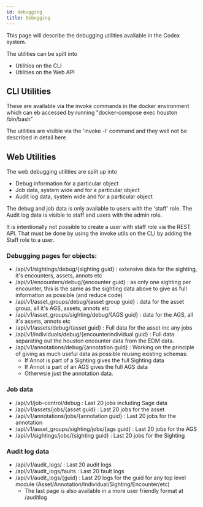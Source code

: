 ```yaml
---
id: debugging
title: Debugging
---
```


This page will describe the debugging utilities available in the Codex system.

The utilities can be spilt into
   - Utilities on the CLI
   - Utilities on the Web API
   
## CLI Utilities
These are available via the invoke commands in the docker environment which can eb accessed by running "docker-compose exec houston /bin/bash"

The utilities are visible via the 'invoke -l' command and they well not be described in detail here 
   
## Web Utilities

The web debugging utilities are split up into
   - Debug information for a particular object
   - Job data, system wide and for a particular object
   - Audit log data, system wide and for a particular object

The debug and job data is only available to users with the 'staff' role. The Audit log data is visible to staff and users with the admin role.

It is intentionally not possible to create a user with staff role via the REST API. That must be done by using the invoke utils on the CLI by adding the Staff role to a user.

### Debugging pages for objects:
   - /api/v1/sightings/debug/{sighting guid} : extensive data for the sighting, it's encounters, assets, annots etc
   - /api/v1/encounters/debug/{encounter guid} : as only one sighting per encounter, this is the same as the sighting data above to give as full information as possible (and reduce code)
   - /api/v1/asset_groups/debug/{asset group guid} : data for the asset group, all it's AGS, assets, annots etc
   - /api/v1/asset_groups/sighting/debug/{AGS guid} : data for the AGS, all it's assets, annots etc
   - /api/v1/assets/debug/{asset guid} : Full data for the asset inc any jobs
   - /api/v1/individuals/debug/{encounterindividual guid} : Full data separating out the houston encounter data from the EDM data.
   - /api/v1/annotations/debug/{annotation guid} : Working on the principle of giving as much useful data as possible reusing existing schemas:
     - If Annot is part of a Sighting gives the full Sighting data
     - If Annot is part of an AGS gives the full AGS data
     - Otherwsie just the annotation data.
### Job data
   - /api/v1/job-control/debug : Last 20 jobs including Sage data
   - /api/v1/assets/jobs/{asset guid} : Last 20 jobs for the asset
   - /api/v1/annotations/jobs/{annotation guid} : Last 20 jobs for the annotation
   - /api/v1/asset_groups/sighting/jobs/{ags guid} : Last 20 jobs for the AGS
   - /api/v1/sightings/jobs/{sighting guid} : Last 20 jobs for the Sighting
### Audit log data
   - /api/v1/audit_logs/ : Last 20 audit logs
   - /api/v1/audit_logs/faults : Last 20 fault logs
   - /api/v1/audit_logs/{guid} : Last 20 logs for the guid for any top level module (Asset/Annotation/Individual/Sighting/Encounter/etc)
     - The last page is also available in a more user friendly format at /auditlog
